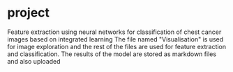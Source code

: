 # project
Feature extraction using neural networks for classification of chest cancer images based on integrated learning
The file named "Visualisation" is used for image exploration and the rest of the files are used for feature extraction and classification. The results of the model are stored as markdown files and also uploaded
